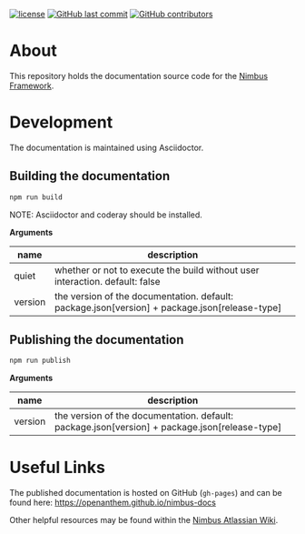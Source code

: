 [![license](https://img.shields.io/github/license/openanthem/nimbus-docs.svg)]() [![GitHub last commit](https://img.shields.io/github/last-commit/openanthem/nimbus-docs.svg)]() [![GitHub contributors](https://img.shields.io/github/contributors/openanthem/nimbus-docs.svg)]()

# About
This repository holds the documentation source code for the [Nimbus Framework](https://github.com/openanthem/nimbus-core).

# Development
The documentation is maintained using Asciidoctor.

## Building the documentation
```sh
npm run build
```
NOTE: Asciidoctor and coderay should be installed.

**Arguments**  

| name | description |
|---|---|
| quiet | whether or not to execute the build without user interaction. default: false |
| version | the version of the documentation. default: package.json[version] + package.json[release-type] |

## Publishing the documentation
```sh
npm run publish
```

**Arguments**  

| name | description |
|---|---|
| version | the version of the documentation. default: package.json[version] + package.json[release-type] |

# Useful Links
The published documentation is hosted on GitHub (`gh-pages`) and can be found here: https://openanthem.github.io/nimbus-docs

Other helpful resources may be found within the [Nimbus Atlassian Wiki](https://anthemopensource.atlassian.net/wiki/spaces/OSS/pages).